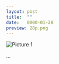 ```yaml
---
layout: post
title:  ""
date:   0000-01-28
preview: 28p.png
---
```


![Picture 1]({{site.baseurl}}/images/28.png?auto=yes)

...
